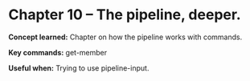 # Chapter 10 – The pipeline, deeper.

**Concept learned:** Chapter on how the pipeline works with commands.

**Key commands:** get-member

**Useful when:** Trying to use pipeline-input.

